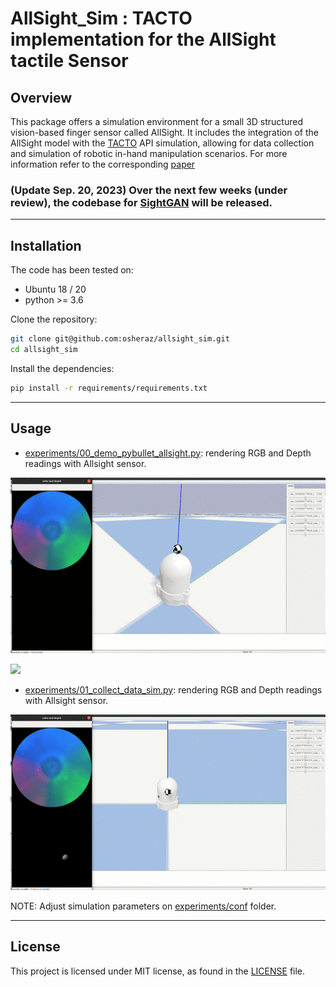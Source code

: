 # AllSight_Sim : TACTO implementation for the AllSight tactile Sensor

## Overview
This package offers a simulation environment for a small 3D structured vision-based finger sensor called AllSight. It includes the integration of the AllSight model with the [TACTO](https://github.com/facebookresearch/tacto) API simulation, allowing for data collection and simulation of robotic in-hand manipulation scenarios. For more information refer to the corresponding [paper](https://arxiv.org/abs/2307.02928)

###  (Update Sep. 20, 2023)  Over the next few weeks (under review), the codebase for [SightGAN](https://arxiv.org/abs/2309.10409) will be released. 

---
## Installation

The code has been tested on:
- Ubuntu 18 / 20 
- python >= 3.6

Clone the repository:

```bash
git clone git@github.com:osheraz/allsight_sim.git
cd allsight_sim
```

Install the dependencies:

```bash
pip install -r requirements/requirements.txt
```

---

## Usage 

- [experiments/00_demo_pybullet_allsight.py](experiments/00_demo_pybullet_allsight.py): rendering RGB and Depth readings with Allsight sensor.

![](website/gif/allsight_demo.gif)

![](website/gif/allsight_demo_rect.gif)


- [experiments/01_collect_data_sim.py](experiments/01_collect_data_sim.py): rendering RGB and Depth readings with Allsight sensor.

![](website/gif/allsight_collect_data.gif)


NOTE: Adjust simulation parameters on [experiments/conf](experiments/conf) folder. 

---

## License

This project is licensed under MIT license, as found in the [LICENSE](LICENSE) file.






